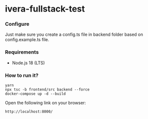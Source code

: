# ivera-fullstack-test

### Configure

Just make sure you create a config.ts file in backend folder based on config.example.ts file.

### Requirements

- Node.js 18 (LTS)

### How to run it?

```
yarn
npx tsc -b frontend/src backend --force
docker-compose up -d --build
```

Open the following link on your browser:

```
http://localhost:8000/
```
